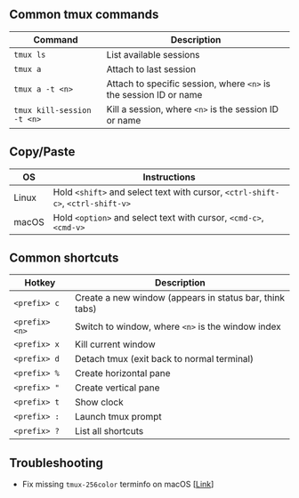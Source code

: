 ## Common tmux commands
| Command                    | Description |
| -------------------------- | ----------- |
| `tmux ls`                  | List available sessions |
| `tmux a`                   | Attach to last session  |
| `tmux a -t <n>`            | Attach to specific session, where `<n>` is the session ID or name |
| `tmux kill-session -t <n>` | Kill a session, where `<n>` is the session ID or name |

## Copy/Paste
| OS    | Instructions |
| ----- | ------------ |
| Linux | Hold `<shift>` and select text with cursor, `<ctrl-shift-c>`, `<ctrl-shift-v>` |
| macOS | Hold `<option>` and select text with cursor, `<cmd-c>`, `<cmd-v>` |

## Common shortcuts
| Hotkey         | Description |
| -------------- | ----------- |
| `<prefix> c`   | Create a new window (appears in status bar, think tabs) |
| `<prefix> <n>` | Switch to window, where `<n>` is the window index |
| `<prefix> x`   | Kill current window |
| `<prefix> d`   | Detach tmux (exit back to normal terminal) |
| `<prefix> %`   | Create horizontal pane |
| `<prefix> "`   | Create vertical pane |
| `<prefix> t`   | Show clock |
| `<prefix> :`   | Launch tmux prompt |
| `<prefix> ?`   | List all shortcuts |

## Troubleshooting
- Fix missing `tmux-256color` terminfo on macOS [[Link](https://gist.github.com/bbqtd/a4ac060d6f6b9ea6fe3aabe735aa9d95)]
